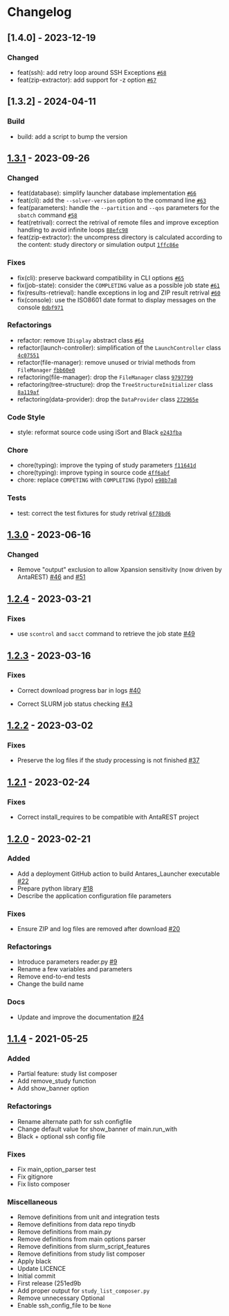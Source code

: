 # Changelog

<!--
This change log can be generated with [`auto-changelog`](https://github.com/CookPete/auto-changelog), for instance :

```shell
npx auto-changelog -l false --hide-empty-releases  -v v1.3.1 -o CHANGES.out.md
``` 
-->

## [1.4.0] - 2023-12-19

### Changed

- feat(ssh): add retry loop around SSH Exceptions [`#68`](https://github.com/AntaresSimulatorTeam/antares-launcher/pull/68)
- feat(zip-extractor): add support for -z option [`#67`](https://github.com/AntaresSimulatorTeam/antares-launcher/pull/67)


## [1.3.2] - 2024-04-11

### Build

- build: add a script to bump the version


## [1.3.1] - 2023-09-26

### Changed

- feat(database): simplify launcher database implementation [`#66`](https://github.com/AntaresSimulatorTeam/antares-launcher/pull/66)
- feat(cli): add the `--solver-version` option to the command line [`#63`](https://github.com/AntaresSimulatorTeam/antares-launcher/pull/63)
- feat(parameters): handle the `--partition` and `--qos` parameters for the `sbatch` command [`#58`](https://github.com/AntaresSimulatorTeam/antares-launcher/pull/58)
- feat(retrival): correct the retrival of remote files and improve exception handling to avoid infinite loops [`88efc98`](https://github.com/AntaresSimulatorTeam/antares-launcher/commit/88efc98af6a8fd494f07cc9a366a52109eb3ac2d)
- feat(zip-extractor): the uncompress directory is calculated according to the content: study directory or simulation output [`1ffc86e`](https://github.com/AntaresSimulatorTeam/antares-launcher/commit/1ffc86e0439814e4549f59c193731c71080c0d59)

### Fixes

- fix(cli): preserve backward compatibility in CLI options [`#65`](https://github.com/AntaresSimulatorTeam/antares-launcher/pull/65)
- fix(job-state): consider the `COMPLETING` value as a possible job state [`#61`](https://github.com/AntaresSimulatorTeam/antares-launcher/pull/61)
- fix(results-retrieval): handle exceptions in log and ZIP result retrival [`#60`](https://github.com/AntaresSimulatorTeam/antares-launcher/pull/60)
- fix(console): use the ISO8601 date format to display messages on the console [`0dbf971`](https://github.com/AntaresSimulatorTeam/antares-launcher/commit/0dbf971b1ccc924f4b11cf44b0e0cf16562622c9)

### Refactorings

- refactor: remove `IDisplay` abstract class [`#64`](https://github.com/AntaresSimulatorTeam/antares-launcher/pull/64)
- refactor(launch-controller): simplification of the `LaunchController` class [`4c07551`](https://github.com/AntaresSimulatorTeam/antares-launcher/commit/4c07551ae8acf15d784553e7877b9017626b306b)
- refactor(file-manager): remove unused or trivial methods from `FileManager` [`fbb60e0`](https://github.com/AntaresSimulatorTeam/antares-launcher/commit/fbb60e0efca6989e7ea79324ed746b55da3cfb3d)
- refactoring(file-manager): drop the `FileManager` class [`9797799`](https://github.com/AntaresSimulatorTeam/antares-launcher/commit/9797799df6bf4fd626ea1bc997d11503989d5b94)
- refactoring(tree-structure): drop the `TreeStructureInitializer` class [`8a119af`](https://github.com/AntaresSimulatorTeam/antares-launcher/commit/8a119afb06d64f0ccd1e112ef82367f8fdee7ce0)
- refactoring(data-provider): drop the `DataProvider` class [`272965e`](https://github.com/AntaresSimulatorTeam/antares-launcher/commit/272965ed618f94ecf0de718bf7e8e0788c4bbb3a)

### Code Style

- style: reformat source code using iSort and Black [`e243fba`](https://github.com/AntaresSimulatorTeam/antares-launcher/commit/e243fbab177c46ffc867440b3701d7672566066c)

### Chore

- chore(typing): improve the typing of study parameters [`f11641d`](https://github.com/AntaresSimulatorTeam/antares-launcher/commit/f11641d4d233d61f91b9cbebf6263780ff14eb88)
- chore(typing): improve typing in source code [`4ff6abf`](https://github.com/AntaresSimulatorTeam/antares-launcher/commit/4ff6abf512b03944d0132d868484ef2d677c8b77)
- chore: replace `COMPETING` with `COMPLETING` (typo) [`e98b7a8`](https://github.com/AntaresSimulatorTeam/antares-launcher/commit/e98b7a8627b09a883e48a9b4b883f6b1560da0e9)

### Tests

- test: correct the test fixtures for study retrival [`6f78bd6`](https://github.com/AntaresSimulatorTeam/antares-launcher/commit/6f78bd62a5f7c6b61a6fcb4a9a42c7710e986301)


## [1.3.0] - 2023-06-16

### Changed

- Remove "output" exclusion to allow Xpansion sensitivity (now driven by AntaREST) [#46](https://github.com/AntaresSimulatorTeam/antares-launcher/pull/46)
  and [#51](https://github.com/AntaresSimulatorTeam/antares-launcher/pull/5111)

## [1.2.4] - 2023-03-21

### Fixes

- use `scontrol` and `sacct` command to retrieve the job state [#49](https://github.com/AntaresSimulatorTeam/antares-launcher/pull/49) 

## [1.2.3] - 2023-03-16

### Fixes

- Correct download progress bar in logs [#40](https://github.com/AntaresSimulatorTeam/antares-launcher/pull/40)

- Correct SLURM job status checking [#43](https://github.com/AntaresSimulatorTeam/antares-launcher/pull/43)

## [1.2.2] - 2023-03-02

### Fixes

- Preserve the log files if the study processing is not
  finished [#37](https://github.com/AntaresSimulatorTeam/antares-launcher/pull/37)

## [1.2.1] - 2023-02-24

### Fixes

- Correct install_requires to be compatible with AntaREST project

## [1.2.0] - 2023-02-21

### Added

- Add a deployment GitHub action to build Antares_Launcher
  executable [#22](https://github.com/AntaresSimulatorTeam/antares-launcher/pull/22)
- Prepare python library [#18](https://github.com/AntaresSimulatorTeam/antares-launcher/pull/18)
- Describe the application configuration file parameters

### Fixes

- Ensure ZIP and log files are removed after
  download [#20](https://github.com/AntaresSimulatorTeam/antares-launcher/pull/20)

### Refactorings

- Introduce parameters reader.py [#9](https://github.com/AntaresSimulatorTeam/antares-launcher/pull/9)
- Rename a few variables and parameters
- Remove end-to-end tests
- Change the build name

### Docs

- Update and improve the documentation [#24](https://github.com/AntaresSimulatorTeam/antares-launcher/pull/24)

## [1.1.4] - 2021-05-25

### Added

- Partial feature: study list composer
- Add remove_study function
- Add show_banner option

### Refactorings

- Rename alternate path for ssh configfile
- Change default value for show_banner of main.run_with
- Black + optional ssh config file

### Fixes

- Fix main_option_parser test
- Fix gitignore
- Fix listo composer

### Miscellaneous

- Remove definitions from unit and integration tests
- Remove definitions from data repo tinydb
- Remove definitions from main.py
- Remove definitions from main options parser
- Remove definitions from slurm_script_features
- Remove definitions from study list composer
- Apply black
- Update LICENCE
- Initial commit
- First release (251ed9b
- Add proper output for `study_list_composer.py`
- Remove unnecessary Optional
- Enable ssh_config_file to be `None`

[1.3.1]: https://github.com/AntaresSimulatorTeam/antares-launcher/releases/tag/v1.3.1

[1.3.0]: https://github.com/AntaresSimulatorTeam/antares-launcher/releases/tag/v1.3.0

[1.2.4]: https://github.com/AntaresSimulatorTeam/antares-launcher/releases/tag/v1.2.4

[1.2.3]: https://github.com/AntaresSimulatorTeam/antares-launcher/releases/tag/v1.2.3

[1.2.2]: https://github.com/AntaresSimulatorTeam/antares-launcher/releases/tag/v1.2.2

[1.2.1]: https://github.com/AntaresSimulatorTeam/antares-launcher/releases/tag/v1.2.1

[1.2.0]: https://github.com/AntaresSimulatorTeam/antares-launcher/releases/tag/v1.2.0

[1.1.4]: https://github.com/AntaresSimulatorTeam/antares-launcher/releases/tag/v1.1.4
